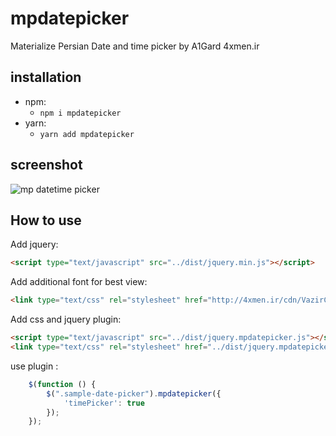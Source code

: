 # mpdatepicker

Materialize Persian Date and time picker by A1Gard 4xmen.ir


## installation

+ npm:
    + `npm i mpdatepicker`
+ yarn:
    + `yarn add mpdatepicker`

## screenshot

![mp datetime picker](http://4xmen.ir/wp-content/uploads/2018/01/mpdatepicker_screenshot.png)

## How to use

Add jquery:
```html
<script type="text/javascript" src="../dist/jquery.min.js"></script>
```
Add additional font for best view:
```html
<link type="text/css" rel="stylesheet" href="http://4xmen.ir/cdn/VazirCodeX.css" /> 
```
	
Add css and jquery plugin:
```html
<script type="text/javascript" src="../dist/jquery.mpdatepicker.js"></script>
<link type="text/css" rel="stylesheet" href="../dist/jquery.mpdatepicker.css" />
```

use plugin :
```javascript
    $(function () {
        $(".sample-date-picker").mpdatepicker({
            'timePicker': true
        });
    });
```        
